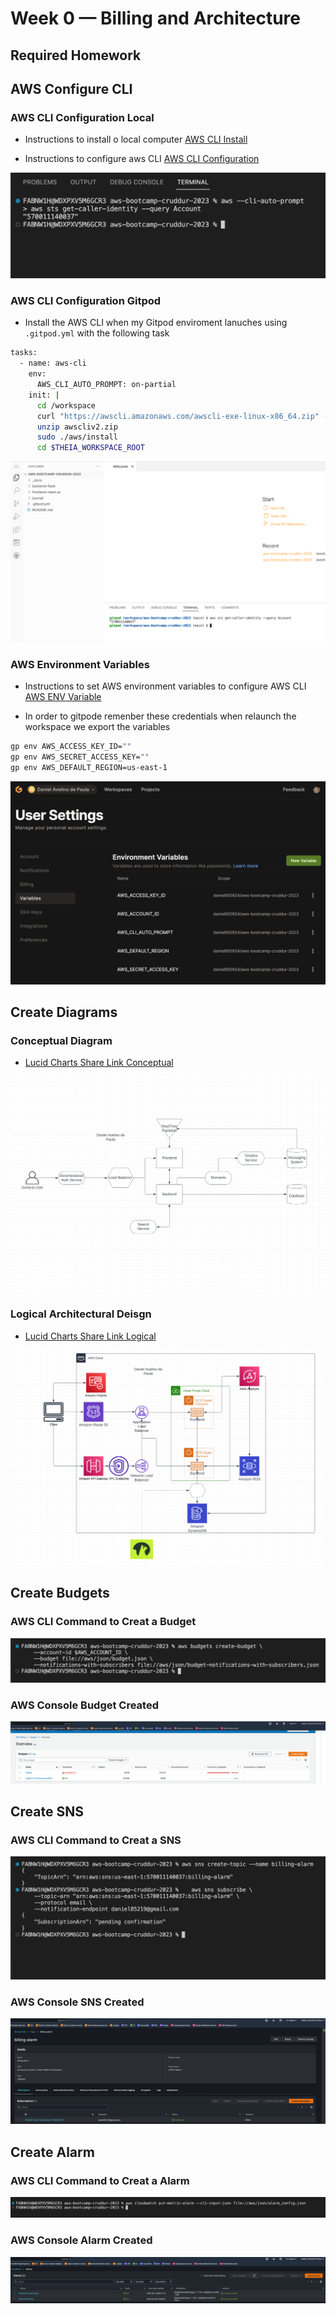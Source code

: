 # Week 0 — Billing and Architecture

## Required Homework

## AWS Configure CLI

### AWS CLI Configuration Local

- Instructions to install o local computer [AWS CLI Install](https://docs.aws.amazon.com/CLI/latest/userguide/getting-started-install.html)

- Instructions to configure aws CLI [AWS CLI Configuration](https://docs.aws.amazon.com/cli/latest/userguide/cli-configure-quickstart.html)

![AWS CLI Local](../assets/week0/CLI-configured-local.png)

### AWS CLI Configuration Gitpod

- Install the AWS CLI when my Gitpod enviroment lanuches using `.gitpod.yml` with the following task

```sh
tasks:
  - name: aws-cli
    env:
      AWS_CLI_AUTO_PROMPT: on-partial
    init: |
      cd /workspace
      curl "https://awscli.amazonaws.com/awscli-exe-linux-x86_64.zip" -o "awscliv2.zip"
      unzip awscliv2.zip
      sudo ./aws/install
      cd $THEIA_WORKSPACE_ROOT
```

![AWS CLI gitpod](../assets/week0/CLI-configured-gitpod.png)

### AWS Environment Variables

- Instructions to set AWS environment variables to configure AWS CLI [AWS ENV Variable](https://docs.aws.amazon.com/cli/latest/userguide/cli-configure-envvars.html)

- In order to gitpode remenber these credentials when relaunch the workspace we export the variables

```sh
gp env AWS_ACCESS_KEY_ID=""
gp env AWS_SECRET_ACCESS_KEY=""
gp env AWS_DEFAULT_REGION=us-east-1
```

![Gitpod env variables](../assets/week0/git-pod-var.png)

## Create Diagrams

### Conceptual Diagram

- [Lucid Charts Share Link Conceptual](https://lucid.app/lucidchart/a81b8e8f-e8f2-40b7-a9fc-1c0da45f9588/edit?viewport_loc=-799%2C-469%2C3072%2C1393%2C0_0&invitationId=inv_b9587fc9-31ef-4d1c-a948-01558f8043cc)

![Cruddur Conceptual Diagram](../assets/week0/conceptual-diagram.png)

### Logical Architectural Deisgn

- [Lucid Charts Share Link Logical](https://lucid.app/lucidchart/cb27dfe2-8cfa-4987-9121-cd819df4b4b5/edit?viewport_loc=-529%2C71%2C3072%2C1393%2C0_0&invitationId=inv_55e22ed6-1fb3-459b-b707-04604e4a1223)

![Cruddur Logical Design](../assets/week0/logical-diagram.png)

## Create Budgets

### AWS CLI Command to Creat a Budget

![AWS CLI budget](../assets/week0/CLI-create-budgets.png)

### AWS Console Budget Created

![AWS Console Budget](../assets/week0/budgets-aws-console.png)

## Create SNS

### AWS CLI Command to Creat a SNS

![AWS CLI sns](../assets/week0/CLI-create-sns.png)

### AWS Console SNS Created

![AWS Console SNS](../assets/week0/sns-aws-console.png)

## Create Alarm

### AWS CLI Command to Creat a Alarm

![AWS CLI sns](../assets/week0/CLI-create-alarm.png)

### AWS Console Alarm Created

![AWS Console SNS](../assets/week0/alarm-aws-console.png)
